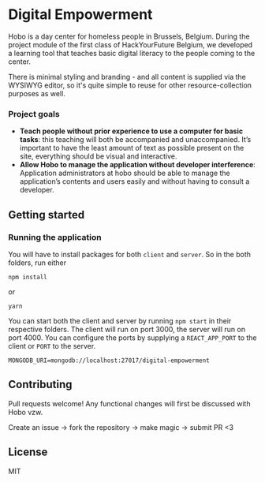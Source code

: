 # Digital Empowerment

Hobo is a day center for homeless people in Brussels, Belgium. During the project module of the first class of HackYourFuture Belgium, we developed a learning tool that teaches basic digital literacy to the people coming to the center.

There is minimal styling and branding - and all content is supplied via the WYSIWYG editor, so it's quite simple to reuse for other resource-collection purposes as well.


### Project goals
  - **Teach people without prior experience to use a computer for basic tasks**: this teaching will both be accompanied and unaccompanied. It’s important to have the least amount of text as possible present on the site, everything should be visual and interactive.
  - **Allow Hobo to manage the application without developer interference**: Application administrators at hobo should be able to manage the application’s contents and users easily and without having to consult a developer. 


## Getting started

### Running the application

You will have to install packages for both `client` and `server`.
So in the both folders, run either
```
npm install
```
or
```
yarn
```

You can start both the client and server by running `npm start` in their respective folders. The client will run on port 3000, the server will run on port 4000.
You can configure the ports by supplying a `REACT_APP_PORT` to the client or `PORT` to the server.


```
MONGODB_URI=mongodb://localhost:27017/digital-empowerment
```


## Contributing

Pull requests welcome! Any functional changes will first be discussed with Hobo vzw.

Create an issue -> fork the repository -> make magic -> submit PR <3

## License

MIT
